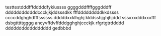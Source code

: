 testtestdddfffdddddfykiussss
ggggdddffffgggdddff
ddddddddddddccckjkjddsssdkk
fffdddddddddkkdssss
ccccddghghdfffssssss
dddddxxklhghj
kkldsshjghjhjddd
sssxxxdddxxxfff
dsbgtttttgggg
ancyvffdvffdddgghghjccckjk
rfgrtgtrddddd
ddddddddddddddddd
gedbbbd

